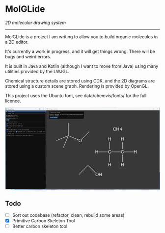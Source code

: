 # MolGLide
_2D molecular drawing system_
___

MolGLide is a project I am writing to allow you to build organic molecules in a 2D editor.

It's currently a work in progress, and it will get things wrong. There will be bugs and weird errors.

It is built in Java and Kotlin (although I want to move from Java) using many utilities provided by the LWJGL. 

Chemical structure details are stored using CDK, and the 2D diagrams are stored using a custom scene graph. Rendering is provided by OpenGL.

This project uses the Ubuntu font, see data/chemvis/fonts/ for the full licence.

![Screenshot](screenshots/2.png)

## Todo
- [ ] Sort out codebase (refactor, clean, rebuild some areas)
- [x] Primitive Carbon Skeleton Tool
- [ ] Better carbon skeleton tool